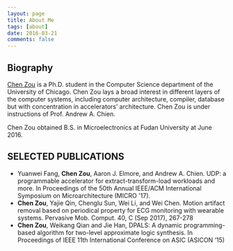 ```yaml
---
layout: page
title: About Me
tags: [about]
date: 2016-03-21
comments: false
---
```


## Biography

[Chen Zou](../assets/pdf/ChenZou_CV.pdf) is a Ph.D. student in the Computer Science department of the University of Chicago. Chen Zou lays a broad interest in different layers of the computer systems, including computer architecture, compiler, database but with concentration in accelerators’ architecture. Chen Zou is under instructions of Prof. Andrew A. Chien.

Chen Zou obtained B.S. in Microelectronics at Fudan University at June 2016.

## SELECTED PUBLICATIONS

- Yuanwei Fang, **Chen Zou**, Aaron J. Elmore, and Andrew A. Chien. UDP: a programmable accelerator for extract-transform-load workloads and more. In Proceedings of the 50th Annual IEEE/ACM International Symposium on Microarchitecture (MICRO '17).
- **Chen Zou**, Yajie Qin, Chenglu Sun, Wei Li, and Wei Chen. Motion artifact removal based on periodical property for ECG monitoring with wearable systems. Pervasive Mob. Comput. 40, C (Sep 2017), 267-278
- **Chen Zou**, Weikang Qian and Jie Han, DPALS: A dynamic programming-based algorithm for two-level approximate logic synthesis. In Proceedings of IEEE 11th International Conference on ASIC (ASICON ‘15)
